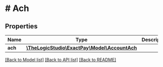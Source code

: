 # # Ach

## Properties

Name | Type | Description | Notes
------------ | ------------- | ------------- | -------------
**ach** | [**\TheLogicStudio\ExactPay\Model\AccountAch**](AccountAch.md) |  | [optional]

[[Back to Model list]](../../README.md#models) [[Back to API list]](../../README.md#endpoints) [[Back to README]](../../README.md)
